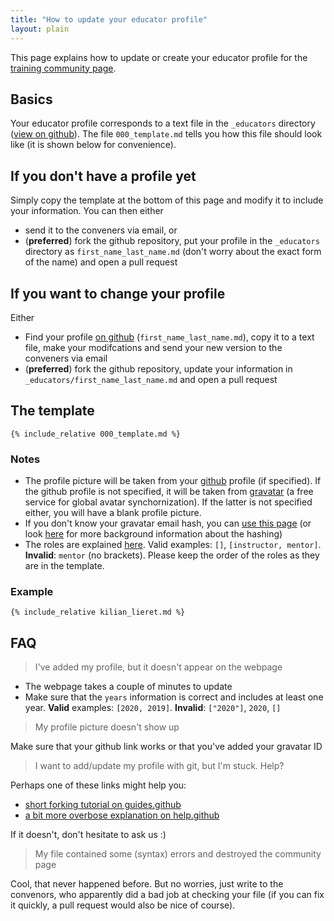 ```yaml
---
title: "How to update your educator profile"
layout: plain
---
```

This page explains how to update or create your educator profile for the [training community page](/training/community.html).

## Basics

Your educator profile corresponds to a text file in the ``_educators`` directory ([view on github](https://github.com/HSF/hsf.github.io/tree/master/_educators)). The file ``000_template.md`` tells you how this file should look like (it is shown below for convenience).

## If you don't have a profile yet

Simply copy the template at the bottom of this page and modify it to include your information. You can then either 

* send it to the conveners via email, or 
* (**preferred**) fork the github repository, put your profile in the ``_educators`` directory as ``first_name_last_name.md`` (don't worry about the exact form of the name) and open a pull request

## If you want to change your profile

Either

* Find your profile [on github](https://github.com/HSF/hsf.github.io/tree/master/_educators) (``first_name_last_name.md``), copy it to a text file, make your modifcations and send your new version to the conveners via email
* (**preferred**) fork the github repository, update your information in ``_educators/first_name_last_name.md`` and open a pull request

## The template

```
{% include_relative 000_template.md %}
```

### Notes

* The profile picture will be taken from your [github](https://github.com) profile (if specified). If the github profile is not specified, it will be taken from [gravatar](https://gravatar.com/) (a free service for global avatar synchornization). If the latter is not specified either, you will have a blank profile picture.
* If you don't know your gravatar email hash, you can [use this page](https://en.gravatar.com/site/check/) (or look [here](https://en.gravatar.com/site/implement/hash/) for more background information about the hashing)
* The roles are explained [here](/training/educators.html). Valid examples: ``[]``, ``[instructor, mentor]``.  **Invalid**: ``mentor`` (no brackets). Please keep the order of the roles as they are in the template. 

### Example

```
{% include_relative kilian_lieret.md %}
```

## FAQ

> I've added my profile, but it doesn't appear on the webpage

* The webpage takes a couple of minutes to update
* Make sure that the ``years`` information is correct and includes at least one year. **Valid** examples: ``[2020, 2019]``. **Invalid**: ``["2020"]``, ``2020``, ``[]``

>My profile picture doesn't show up

Make sure that your github link works or that you've added your gravatar ID

> I want to add/update my profile with git, but I'm stuck. Help?

Perhaps one of these links might help you:

* [short forking tutorial on guides.github](https://guides.github.com/activities/forking/)
* [a bit more overbose explanation on help.github](https://help.github.com/en/github/getting-started-with-github/fork-a-repo)

If it doesn't, don't hesitate to ask us :)

> My file contained some (syntax) errors and destroyed the community page

Cool, that never happened before. But no worries, just write to the convenors, who apparently did a bad job at checking your file (if you can fix it quickly, a pull request would also be nice of course).